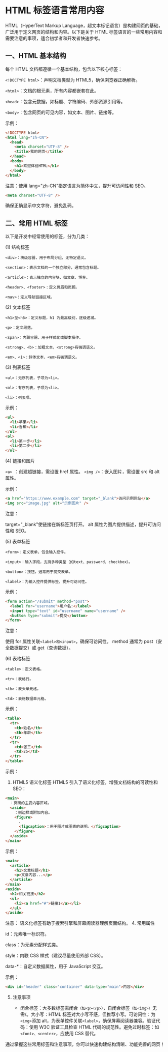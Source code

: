 # HTML 标签语言常用内容

HTML（HyperText Markup Language，超文本标记语言）是构建网页的基础，广泛用于定义网页的结构和内容。以下是关于 HTML 标签语言的一些常用内容和需要注意的事项，适合初学者和开发者快速参考。

## 一、HTML 基本结构

每个 HTML 文档都遵循一个基本结构，包含以下核心标签：

`<!DOCTYPE html>`：声明文档类型为 HTML5，确保浏览器正确解析。

`<html>`：文档的根元素，所有内容都嵌套在此。

`<head>`：包含元数据，如标题、字符编码、外部资源引用等。

`<body>`：包含网页的可见内容，如文本、图片、链接等。

示例：

```html
<!DOCTYPE html>
<html lang="zh-CN">
  <head>
    <meta charset="UTF-8" />
    <title>我的网页</title>
  </head>
  <body>
    <h1>欢迎体验HTML</h1>
  </body>
</html>
```

注意：使用 lang="zh-CN"指定语言为简体中文，提升可访问性和 SEO。

```html
<meta charset="UTF-8" />
```

确保正确显示中文字符，避免乱码。

## 二、常用 HTML 标签

以下是开发中经常使用的标签，分为几类：

(1) 结构标签

    <div>：块级容器，用于布局分组，无特定语义。

    <section>：表示文档的一个独立部分，通常包含标题。

    <article>：表示独立的内容块，如文章、博客。

    <header>、<footer>：定义页眉和页脚。

    <nav>：定义导航链接区域。

(2) 文本标签

    <h1>至<h6>：定义标题，h1 为最高级别，逐级递减。

    <p>：定义段落。

    <span>：内联容器，用于样式化或脚本操作。

    <strong>、<b>：加粗文本，<strong>有强调语义。

    <em>、<i>：斜体文本，<em>有强调语义。

(3) 列表标签

    <ul>：无序列表，子项为<li>。

    <ol>：有序列表，子项为<li>。

    <li>：列表项。

示例：

```html
<ul>
  <li>苹果</li>
  <li>香蕉</li>
</ul>
<ol>
  <li>第一步</li>
  <li>第二步</li>
</ol>
```

(4) 链接和图片

`<a> `：创建超链接，需设置 href 属性。 `<img />`：嵌入图片，需设置 src 和 alt 属性。

示例：

```html
<a href="https://www.example.com" target="_blank">访问示例网站</a>
<img src="image.jpg" alt="示例图片" />
```

注意：

target="\_blank"使链接在新标签页打开。
alt 属性为图片提供描述，提升可访问性和 SEO。

(5) 表单标签

    <form>：定义表单，包含输入控件。

    <input>：输入字段，支持多种类型（如text、password、checkbox）。

    <button>：按钮，通常用于提交表单。

    <label>：为输入控件提供标签，提升可访问性。

示例：

```html
<form action="/submit" method="post">
  <label for="username">用户名:</label>
  <input type="text" id="username" name="username" />
  <button type="submit">提交</button>
</form>
```

注意：

使用 for 属性关联`<label>和<input>`，确保可访问性。
method 通常为 post（安全数据提交）或 get（查询数据）。

(6) 表格标签

    <table>：定义表格。

    <tr>：表格行。

    <th>：表头单元格。

    <td>：表格数据单元格。

示例：

```html
<table>
  <tr>
    <th>姓名</th>
    <th>年龄</th>
  </tr>
  <tr>
    <td>张三</td>
    <td>25</td>
  </tr>
</table>
```

示例：

1. HTML5 语义化标签
   HTML5 引入了语义化标签，增强文档结构的可读性和 SEO：

```html
<main>
  ：页面的主要内容区域。
  <aside>
    ：侧边栏或附加内容。
    <figure>
      、
      <figcaption>：用于图片或图表的说明。</figcaption>
    </figure>
  </aside>
</main>
```

示例：

```html
<main>
  <article>
    <h1>文章标题</h1>
    <p>文章内容...</p>
  </article>
</main>
<aside>
  <h2>相关链接</h2>
  <ul>
    <li><a href="#">链接1</a></li>
  </ul>
</aside>
```

注意： 语义化标签有助于搜索引擎和屏幕阅读器理解页面结构。 4. 常用属性

id：元素唯一标识符。

class：为元素分配样式类。

style：内联 CSS 样式（建议尽量使用外部 CSS）。

data-\*：自定义数据属性，用于 JavaScript 交互。

示例：

```html
<div id="header" class="container" data-type="main">内容</div>
```

5. 注意事项

   - 闭合标签：大多数标签需闭合`（如<p></p>）`，自闭合标签`（如<img>）`无需/。大小写：HTML 标签对大小写不感，但推荐小写。可访问性：为`<img>`添加 alt，为表单控件关联`<label>`，确保屏幕阅读器兼容。验证代码：使用 W3C 验证工具检查 HTML 代码的规范性。避免过时标签：如`<font>、<center>`，应使用 CSS 替代。

通过掌握这些常用标签和注意事项，你可以快速构建结构清晰、功能完善的网页！
